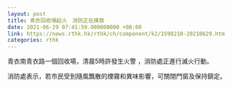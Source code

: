 ```yaml
---
layout: post
title: 青衣回收場起火　消防正在撲救
date: 2021-06-29 07:41:59.000000000 +08:00
link: https://news.rthk.hk/rthk/ch/component/k2/1598210-20210629.htm
categories: rthk
---
```


青衣南青衣路一個回收場，清晨5時許發生火警 ，消防處正進行滅火行動。

消防處表示，若市民受到隨風飄散的煙霧和異味影響，可關閉門窗及保持鎮定。
